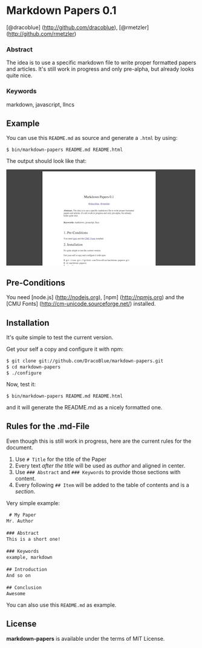 # Markdown Papers 0.1

[@dracoblue] (http://github.com/dracoblue), [@rmetzler] (http://github.com/rmetzler)

### Abstract

The idea is to use a specific markdown file to write proper formatted papers and articles. It's still work in progress and only pre-alpha, but already looks quite nice.

### Keywords

markdown, javascript, llncs

## Example

You can use this `README.md` as source and generate a `.html` by using:

    $ bin/markdown-papers README.md README.html

The output should look like that:

![Example Output](https://github.com/DracoBlue/markdown-papers/raw/master/example.png)

## Pre-Conditions

You need [node.js] (http://nodejs.org),  [npm] (http://npmjs.org) and the [CMU Fonts] (http://cm-unicode.sourceforge.net/) installed.

## Installation

It's quite simple to test the current version.

Get your self a copy and configure it with npm:

    $ git clone git://github.com/DracoBlue/markdown-papers.git
    $ cd markdown-papers
    $ ./configure

Now, test it:

    $ bin/markdown-papers README.md README.html

and it will generate the README.md as a nicely formatted one.

## Rules for the .md-File

Even though this is still work in progress, here are the current  rules for the document.

1. Use `# Title` for the title of the Paper
2. Every text *after the title* will be used as *author* and aligned in center.
3. Use `### Abstract` and `### Keywords` to provide those sections with content.
4. Every following `## Item` will be added to the table of contents and is a *section*.

Very simple example:

	 # My Paper
    Mr. Author
    
    ### Abstract
    This is a short one!
    
    ### Keywords
    example, markdown
    
    ## Introduction
    And so on
    
    ## Conclusion
    Awesome 

You can also use this `README.md` as example.

## License

**markdown-papers** is available under the terms of MIT License.
